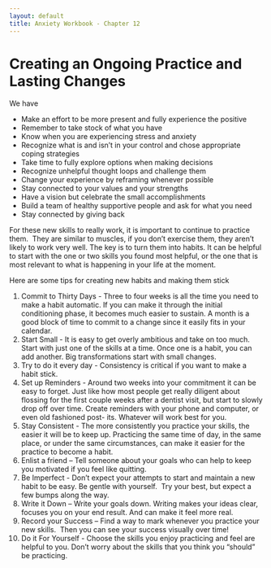 ```yaml
---
layout: default
title: Anxiety Workbook - Chapter 12
---
```

# Creating an Ongoing Practice and Lasting Changes

We have

- Make an effort to be more present and fully experience the positive
- Remember to take stock of what you have
- Know when you are experiencing stress and anxiety
- Recognize what is and isn’t in your control and chose appropriate coping strategies
- Take time to fully explore options when making decisions
- Recognize unhelpful thought loops and challenge them
- Change your experience by reframing whenever possible
- Stay connected to your values and your strengths
- Have a vision but celebrate the small accomplishments
- Build a team of healthy supportive people and ask for what you need
- Stay connected by giving back

For these new skills to really work, it is important to continue to practice them.  They are similar to muscles, if you don’t exercise them, they aren’t likely to work very well. The key is to turn them into habits. It can be helpful to start with the one or two skills you found most helpful,  or the one that is most relevant to what is happening in your life at the moment.

Here are some tips for creating new habits and making them stick

1. Commit to Thirty Days - Three to four weeks is all the time you need to make a habit automatic. If you can make it through the initial conditioning phase, it becomes much easier to sustain. A month is a good block of time to commit to a change since it easily fits in your calendar.
2. Start Small - It is easy to get overly ambitious and take on too much. Start with just one of the skills at a time. Once one is a habit, you can add another. Big transformations start with small changes.
3. Try to do it every day - Consistency is critical if you want to make a habit stick. 
4. Set up Reminders - Around two weeks into your commitment it can be easy to forget. Just like how most people get really diligent about flossing for the first couple weeks after a dentist visit, but start to slowly drop off over time. Create reminders with your phone and computer, or even old fashioned post- its.  Whatever will work best for you.
5. Stay Consistent - The more consistently you practice your skills, the easier it will be to keep up. Practicing the same time of day, in the same place, or under the same circumstances, can make it easier for the practice to become a habit.
6. Enlist a friend – Tell someone about your goals who can help to keep you motivated if you feel like quitting.
7. Be Imperfect - Don’t expect your attempts to start and maintain a new habit to be easy. Be gentle with yourself.  Try your best, but expect a few bumps along the way.
8. Write it Down – Write your goals down. Writing makes your ideas clear, focuses you on your end result. And can make it feel more real.
9. Record your Success – Find a way to mark whenever you practice your new skills.  Then you can see your success visually over time!
10. Do it For Yourself - Choose the skills you enjoy practicing and feel are helpful to you. Don’t worry about the skills that you think you “should” be practicing.
 